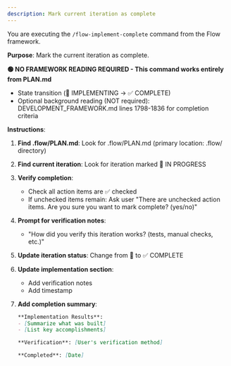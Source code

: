 ```yaml
---
description: Mark current iteration as complete
---
```


You are executing the `/flow-implement-complete` command from the Flow framework.

**Purpose**: Mark the current iteration as complete.

**🟢 NO FRAMEWORK READING REQUIRED - This command works entirely from PLAN.md**
- State transition (🚧 IMPLEMENTING → ✅ COMPLETE)
- Optional background reading (NOT required): DEVELOPMENT_FRAMEWORK.md lines 1798-1836 for completion criteria

**Instructions**:

1. **Find .flow/PLAN.md**: Look for .flow/PLAN.md (primary location: .flow/ directory)

2. **Find current iteration**: Look for iteration marked 🚧 IN PROGRESS

3. **Verify completion**:
   - Check all action items are ✅ checked
   - If unchecked items remain: Ask user "There are unchecked action items. Are you sure you want to mark complete? (yes/no)"

4. **Prompt for verification notes**:
   - "How did you verify this iteration works? (tests, manual checks, etc.)"

5. **Update iteration status**: Change from 🚧 to ✅ COMPLETE

6. **Update implementation section**:
   - Add verification notes
   - Add timestamp

7. **Add completion summary**:
   ```markdown
   **Implementation Results**:
   - [Summarize what was built]
   - [List key accomplishments]

   **Verification**: [User's verification method]

   **Completed**: [Date]
